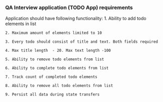 ### QA Interview application (TODO App) requirements

Application should have following functionality:
    1. Ability to add todo elements in list

    2. Maximum amount of elements limited to 10

    3. Every todo should consist of title and text. Both fields required

    4. Max title length  - 20. Max text length -100

    5. Ability to remove todo elements from list

    6. Ability to complete todo elements from list

    7. Track count of completed todo elements

    8. Ability to remove all todo elements from list

    9. Persist all data during state transfers